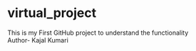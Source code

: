 # virtual_project
This is my First GitHub project to understand the functionality
<br>
Author- Kajal Kumari
